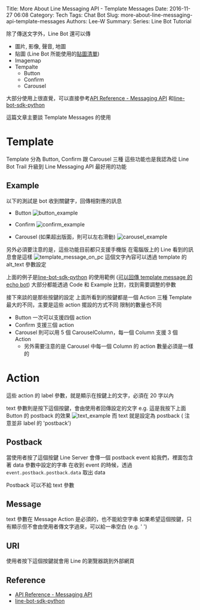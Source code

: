 Title: More About Line Messaging API - Template Messages
Date: 2016-11-27 06:08
Category: Tech
Tags: Chat Bot
Slug: more-about-line-messaging-api-template-messages
Authors: Lee-W
Summary:
Series: Line Bot Tutorial

除了傳送文字外，Line Bot 還可以傳

* 圖片, 影像, 聲音, 地圖
* 貼圖 (Line Bot 所能使用的[貼圖清單](https://devdocs.line.me/files/sticker_list.pdf))
* Imagemap
* Tempalte
    * Button
    * Confirm
    * Carousel

大部分使用上很直覺，可以直接參考[API Reference - Messaging API](https://devdocs.line.me/en/) 和[line-bot-sdk-python](https://github.com/line/line-bot-sdk-python)

這篇文章主要談 Template Messages 的使用

<!--more-->

# Template

Template 分為 Button, Confirm 跟 Carousel 三種
這些功能也是我認為從 Line Bot Trail 升級到 Line Messaging API 最好用的功能

## Example

以下的測試是 bot 收到關鍵字，回傳相對應的訊息

* Button
![button_example]({static}/images/posts-image/2016-11-27-more-about-line-messaging-api-template-messages/KYN6kDR.png)

* Confirm
![confirm_example]({static}/images/posts-image/2016-11-27-more-about-line-messaging-api-template-messages/pUFboL5.png)

* Carousel (如果超出版面，則可以左右滑動)
![carousel_example]({static}/images/posts-image/2016-11-27-more-about-line-messaging-api-template-messages/Pxvj6om.png)

另外必須要注意的是，這些功能目前都只支援手機版
在電腦版上的 Line 看到的訊息會是這樣
![template_message_on_pc]({static}/images/posts-image/2016-11-27-more-about-line-messaging-api-template-messages/ZdGQjc6.png)
這個文字內容可以透過 template 的 alt\_text 參數設定

上面的例子是[line-bot-sdk-python](https://github.com/line/line-bot-sdk-python#templatesendmessage---buttonstemplaten) 的使用範例
([可以回傳 template message 的 echo bot](https://github.com/Lee-W/line_echobot/tree/template-message))
大部分都能透過 Code 和 Example 比對，找到需要調整的參數

接下來談的是那些按鍵的設定
上面所看到的按鍵都是一個 Action
三種 Template 最大的不同，主要是這些 action 擺設的方式不同
限制的數量也不同

* Button 一次可以支援四個 action
* Confirm 支援三個 action
* Carousel 則可以用 5 個 CarouselColumn，每一個 Column 支援 3 個 Action
    * 另外需要注意的是 Carousel 中每一個 Column 的 action 數量必須是一樣的

# Action

這些 action 的 label 參數，就是顯示在按鍵上的文字，必須在 20 字以內

text 參數則是按下這個按鍵，會由使用者回傳設定的文字
e.g. 這是我按下上面 Button 的 postback 的效果
![text_example]({static}/images/posts-image/2016-11-27-more-about-line-messaging-api-template-messages/ow2G8wU.png)
而 text 就是設定為 postback ( 注意並非 label 的 'postback')

## Postback

當使用者按了這個按鍵
Line Server 會傳一個 postback event 給我們，裡面包含著 data 參數中設定的字串
在收到 event 的時候，透過 `event.postback.postback.data` 取出 data

Postback 可以不給 text 參數

## Message

text 參數在 Message Action 是必須的，也不能給空字串
如果希望這個按鍵，只有顯示但不會由使用者傳文字過來，可以給一串空白 (e.g. ' ')

## URI

使用者按下這個按鍵就會用 Line 的瀏覽器跳到外部網頁

## Reference

* [API Reference - Messaging API](https://devdocs.line.me/en/#template-messages)
* [line-bot-sdk-python](https://github.com/line/line-bot-sdk-python#templatesendmessage---buttonstemplate)
